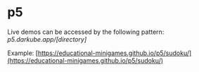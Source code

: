 # p5

Live demos can be accessed by the following pattern: *p5.darkube.app/[directory]*

Example: [https://educational-minigames.github.io/p5/sudoku/](https://educational-minigames.github.io/p5/sudoku/)
